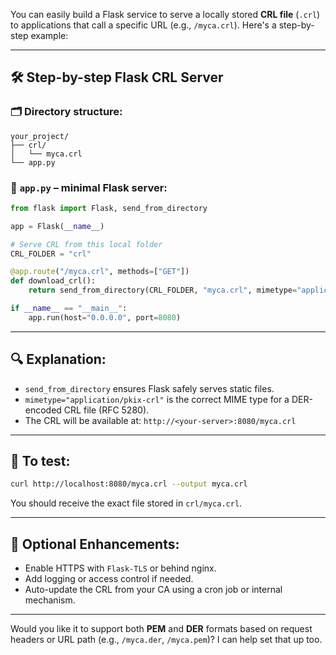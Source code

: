You can easily build a Flask service to serve a locally stored **CRL file** (`.crl`) to applications that call a specific URL (e.g., `/myca.crl`). Here's a step-by-step example:

---

## 🛠️ Step-by-step Flask CRL Server

### 🗂️ Directory structure:
```
your_project/
├── crl/
│   └── myca.crl
└── app.py
```

### 📄 `app.py` – minimal Flask server:
```python
from flask import Flask, send_from_directory

app = Flask(__name__)

# Serve CRL from this local folder
CRL_FOLDER = "crl"

@app.route("/myca.crl", methods=["GET"])
def download_crl():
    return send_from_directory(CRL_FOLDER, "myca.crl", mimetype="application/pkix-crl")

if __name__ == "__main__":
    app.run(host="0.0.0.0", port=8080)
```

---

## 🔍 Explanation:
- `send_from_directory` ensures Flask safely serves static files.
- `mimetype="application/pkix-crl"` is the correct MIME type for a DER-encoded CRL file (RFC 5280).
- The CRL will be available at: `http://<your-server>:8080/myca.crl`

---

## 🧪 To test:
```bash
curl http://localhost:8080/myca.crl --output myca.crl
```

You should receive the exact file stored in `crl/myca.crl`.

---

## 🚀 Optional Enhancements:
- Enable HTTPS with `Flask-TLS` or behind nginx.
- Add logging or access control if needed.
- Auto-update the CRL from your CA using a cron job or internal mechanism.

---

Would you like it to support both **PEM** and **DER** formats based on request headers or URL path (e.g., `/myca.der`, `/myca.pem`)? I can help set that up too.